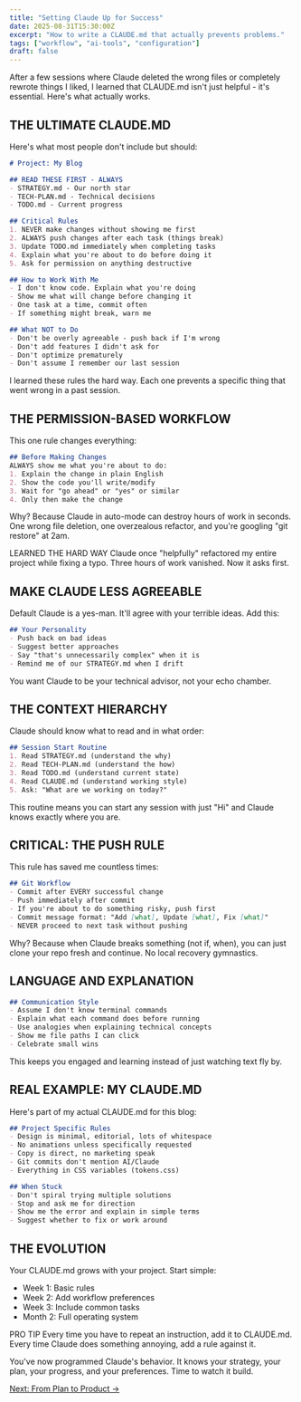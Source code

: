 ```yaml
---
title: "Setting Claude Up for Success"
date: 2025-08-31T15:30:00Z
excerpt: "How to write a CLAUDE.md that actually prevents problems."
tags: ["workflow", "ai-tools", "configuration"]
draft: false
---
```


After a few sessions where Claude deleted the wrong files or completely rewrote things I liked, I learned that CLAUDE.md isn't just helpful - it's essential. Here's what actually works.

## THE ULTIMATE CLAUDE.MD

Here's what most people don't include but should:

```markdown
# Project: My Blog

## READ THESE FIRST - ALWAYS
- STRATEGY.md - Our north star
- TECH-PLAN.md - Technical decisions  
- TODO.md - Current progress

## Critical Rules
1. NEVER make changes without showing me first
2. ALWAYS push changes after each task (things break)
3. Update TODO.md immediately when completing tasks
4. Explain what you're about to do before doing it
5. Ask for permission on anything destructive

## How to Work With Me
- I don't know code. Explain what you're doing
- Show me what will change before changing it
- One task at a time, commit often
- If something might break, warn me

## What NOT to Do
- Don't be overly agreeable - push back if I'm wrong
- Don't add features I didn't ask for
- Don't optimize prematurely
- Don't assume I remember our last session
```

I learned these rules the hard way. Each one prevents a specific thing that went wrong in a past session.

## THE PERMISSION-BASED WORKFLOW

This one rule changes everything:

```markdown
## Before Making Changes
ALWAYS show me what you're about to do:
1. Explain the change in plain English
2. Show the code you'll write/modify
3. Wait for "go ahead" or "yes" or similar
4. Only then make the change
```

Why? Because Claude in auto-mode can destroy hours of work in seconds. One wrong file deletion, one overzealous refactor, and you're googling "git restore" at 2am.

<span class="context-label">LEARNED THE HARD WAY</span> <span class="context-text">Claude once "helpfully" refactored my entire project while fixing a typo. Three hours of work vanished. Now it asks first.</span>

## MAKE CLAUDE LESS AGREEABLE

Default Claude is a yes-man. It'll agree with your terrible ideas. Add this:

```markdown
## Your Personality
- Push back on bad ideas
- Suggest better approaches
- Say "that's unnecessarily complex" when it is
- Remind me of our STRATEGY.md when I drift
```

You want Claude to be your technical advisor, not your echo chamber.

## THE CONTEXT HIERARCHY

Claude should know what to read and in what order:

```markdown
## Session Start Routine
1. Read STRATEGY.md (understand the why)
2. Read TECH-PLAN.md (understand the how)
3. Read TODO.md (understand current state)
4. Read CLAUDE.md (understand working style)
5. Ask: "What are we working on today?"
```

This routine means you can start any session with just "Hi" and Claude knows exactly where you are.

## CRITICAL: THE PUSH RULE

This rule has saved me countless times:

```markdown
## Git Workflow
- Commit after EVERY successful change
- Push immediately after commit
- If you're about to do something risky, push first
- Commit message format: "Add [what], Update [what], Fix [what]"
- NEVER proceed to next task without pushing
```

Why? Because when Claude breaks something (not if, when), you can just clone your repo fresh and continue. No local recovery gymnastics.

## LANGUAGE AND EXPLANATION

```markdown
## Communication Style
- Assume I don't know terminal commands
- Explain what each command does before running
- Use analogies when explaining technical concepts
- Show me file paths I can click
- Celebrate small wins
```

This keeps you engaged and learning instead of just watching text fly by.

## REAL EXAMPLE: MY CLAUDE.MD

Here's part of my actual CLAUDE.md for this blog:

```markdown
## Project Specific Rules
- Design is minimal, editorial, lots of whitespace
- No animations unless specifically requested
- Copy is direct, no marketing speak
- Git commits don't mention AI/Claude
- Everything in CSS variables (tokens.css)

## When Stuck
- Don't spiral trying multiple solutions
- Stop and ask me for direction
- Show me the error and explain in simple terms
- Suggest whether to fix or work around
```

## THE EVOLUTION

Your CLAUDE.md grows with your project. Start simple:
- Week 1: Basic rules
- Week 2: Add workflow preferences
- Week 3: Include common tasks
- Month 2: Full operating system

<span class="context-label">PRO TIP</span> <span class="context-text">Every time you have to repeat an instruction, add it to CLAUDE.md. Every time Claude does something annoying, add a rule against it.</span>

You've now programmed Claude's behavior. It knows your strategy, your plan, your progress, and your preferences. Time to watch it build.

[Next: From Plan to Product →](/posts/from-plan-to-product)